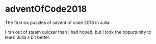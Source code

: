 # adventOfCode2018
The first six puzzles of advent of code 2018 in Julia.

I ran out of steam quicker than I had hoped, but I took the oppurtunity to learn Julia a bit better.
